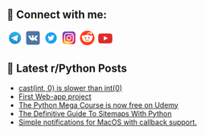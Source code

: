 ## 🔎 Connect with me:
[<img src="https://github.com/bullbesh/bullbesh/blob/main/images/Telegram.png" width="32" height="32" />](https://t.me/bullbesh)
[<img src="https://github.com/bullbesh/bullbesh/blob/main/images/VK.png" width="32" height="32" />](https://vk.com/bullbesh)
[<img src="https://github.com/bullbesh/bullbesh/blob/main/images/Twitter.png" width="32" height="32" />](https://twitter.com/bullbesh1)
[<img src="https://github.com/bullbesh/bullbesh/blob/main/images/Instagram.png" width="32" height="32" />](https://www.instagram.com/bullbesh)
[<img src="https://github.com/bullbesh/bullbesh/blob/main/images/Reddit.png" width="32" height="32" />](https://www.reddit.com/user/bullbesh)
[<img src="https://github.com/bullbesh/bullbesh/blob/main/images/YouTube.png" width="32" height="32" />](https://www.youtube.com/channel/UCtfjRs6uzgq5mfm8S06WTcg)

## 📕 Latest r/Python Posts
<!-- BLOG-POST-LIST:START -->
- [cast&lpar;int, 0&rpar; is slower than int&lpar;0&rpar;](https://www.reddit.com/r/Python/comments/yyjzkc/castint_0_is_slower_than_int0/)
- [First Web-app project](https://www.reddit.com/r/Python/comments/yyj7zz/first_webapp_project/)
- [The Python Mega Course is now free on Udemy](https://www.reddit.com/r/Python/comments/yyi6xv/the_python_mega_course_is_now_free_on_udemy/)
- [The Definitive Guide To Sitemaps With Python](https://www.reddit.com/r/Python/comments/yyi2fv/the_definitive_guide_to_sitemaps_with_python/)
- [Simple notifications for MacOS with callback support.](https://www.reddit.com/r/Python/comments/yygbfq/simple_notifications_for_macos_with_callback/)
<!-- BLOG-POST-LIST:END -->
